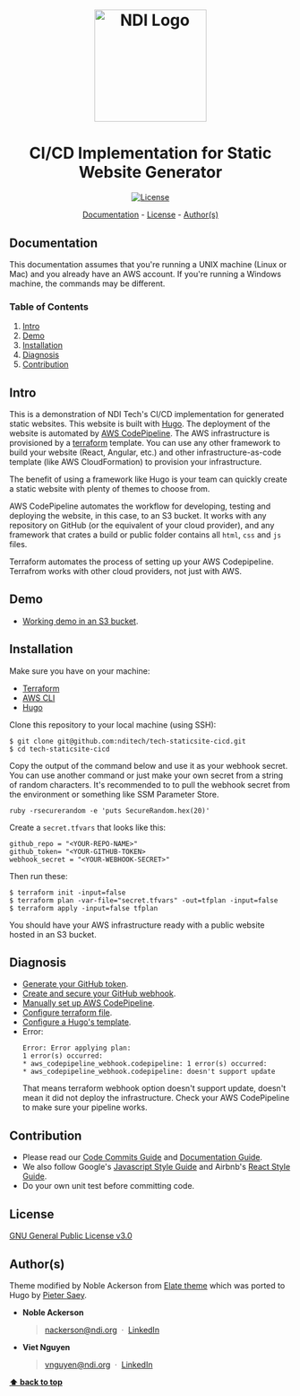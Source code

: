 <h1 align="center">
  <a href="https://www.ndi.org/"><img src="https://www.ndi.org/sites/all/themes/ndi/images/NDI_logo_svg.svg" alt="NDI Logo" width="200"></a>
</h1>

<h1 align="center">
  CI/CD Implementation for Static Website Generator
</h1>

<p align="center">
  <a href="./LICENSE">
    <img src="https://img.shields.io/badge/license-GPL-red.svg" alt="License"/>
  </a>
</p>

<p align="center">
  <a href="#documentation">Documentation</a> - 
  <a href="#license">License</a> - 
  <a href="#authors">Author(s)</a>
</p>

## Documentation

This documentation assumes that you're running a UNIX machine (Linux or Mac) and you already have an AWS account. If you're running a Windows machine, the commands may be different.

### Table of Contents

1. [Intro](#intro)
1. [Demo](#demo)
1. [Installation](#installation)
1. [Diagnosis](#diagnosis)
1. [Contribution](#contribution)

## Intro

This is a demonstration of NDI Tech's CI/CD implementation for generated static websites. This website is built with [Hugo](https://gohugo.io/). The deployment of the website is automated by [AWS CodePipeline](https://aws.amazon.com/codepipeline/). The AWS infrastructure is provisioned by a [terraform](https://www.terraform.io/) template. You can use any other framework to build your website (React, Angular, etc.) and other infrastructure-as-code template (like AWS CloudFormation) to provision your infrastructure.

The benefit of using a framework like Hugo is your team can quickly create a static website with plenty of themes to choose from.

AWS CodePipeline automates the workflow for developing, testing and deploying the website, in this case, to an S3 bucket. It works with any repository on GitHub (or the equivalent of your cloud provider), and any framework that crates a build or public folder contains all `html`, `css` and `js` files.

Terraform automates the process of setting up your AWS Codepipeline. Terrafrom works with other cloud providers, not just with AWS.

## Demo

- [Working demo in an S3 bucket](http://static-website-terraform-artifact-bucket.s3-website-us-east-1.amazonaws.com/).

## Installation

Make sure you have on your machine:

- [Terraform](https://learn.hashicorp.com/terraform/getting-started/install.html)
- [AWS CLI](https://docs.aws.amazon.com/cli/latest/userguide/cli-chap-install.html)
- [Hugo](https://gohugo.io/getting-started/installing/)

Clone this repository to your local machine (using SSH):
```
$ git clone git@github.com:nditech/tech-staticsite-cicd.git
$ cd tech-staticsite-cicd
```
Copy the output of the command below and use it as your webhook secret. You can use another command or just make your own secret from a string of random characters. It's recommended to to pull the webhook secret from the environment or something like SSM Parameter Store.
```
ruby -rsecurerandom -e 'puts SecureRandom.hex(20)'
```
Create a `secret.tfvars` that looks like this:
```
github_repo = "<YOUR-REPO-NAME>"
github_token= "<YOUR-GITHUB-TOKEN>
webhook_secret = "<YOUR-WEBHOOK-SECRET>"
```
Then run these:
```
$ terraform init -input=false
$ terraform plan -var-file="secret.tfvars" -out=tfplan -input=false 
$ terraform apply -input=false tfplan
```
You should have your AWS infrastructure ready with a public website hosted in an S3 bucket.

## Diagnosis

- [Generate your GitHub token](https://help.github.com/en/articles/creating-a-personal-access-token-for-the-command-line).
- [Create and secure your GitHub webhook](https://developer.github.com/webhooks/securing/).
- [Manually set up AWS CodePipeline](./docs/aws/codepipeline.md).
- [Configure terraform file](./docs/terraform/README.md).
- [Configure a Hugo's template](./docs/hugo/README.md).
- Error:
    ```
    Error: Error applying plan:
    1 error(s) occurred:
    * aws_codepipeline_webhook.codepipeline: 1 error(s) occurred:
    * aws_codepipeline_webhook.codepipeline: doesn't support update
    ```
    That means terraform webhook option doesn't support update, doesn't mean it did not deploy the infrastructure. Check your AWS CodePipeline to make sure your pipeline works.

## Contribution

- Please read our [Code Commits Guide](https://github.com/nditech/git-styleguide) and [Documentation Guide](https://github.com/nditech/standardized-README).
- We also follow Google's [Javascript Style Guide](https://google.github.io/styleguide/jsguide.html) and Airbnb's [React Style Guide](https://github.com/airbnb/javascript/tree/master/react).
- Do your own unit test before committing code.

## License

[GNU General Public License v3.0](./LICENSE)

## Author(s)

Theme modified by Noble Ackerson from [Elate theme](https://freehtml5.co/) which was ported to Hugo by [Pieter Saey](http://saey55.gitlab.io/pietercv).

- <b>Noble Ackerson</b>
    > nackerson@ndi.org &nbsp;&middot;&nbsp;
    > [LinkedIn](https://www.linkedin.com/in/noblea)

- <b>Viet Nguyen</b>
    > vnguyen@ndi.org &nbsp;&middot;&nbsp;
    > [LinkedIn](https://www.linkedin.com/in/nguyendviet)

**[⬆ back to top](#documentation)**
